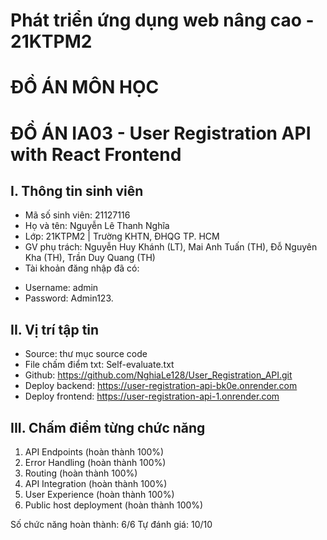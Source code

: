 # Phát triển ứng dụng web nâng cao - 21KTPM2
# ĐỒ ÁN MÔN HỌC
# ĐỒ ÁN IA03 - User Registration API with React Frontend

## I. Thông tin sinh viên
- Mã số sinh viên: 21127116
- Họ và tên: Nguyễn Lê Thanh Nghĩa
- Lớp: 21KTPM2 | Trường KHTN, ĐHQG TP. HCM
- GV phụ trách: Nguyễn Huy Khánh (LT), Mai Anh Tuấn (TH), Đỗ Nguyên Kha (TH), Trần Duy Quang (TH)  <br>
- Tài khoản đăng nhập đã có:
+ Username: admin
+ Password: Admin123.
## II. Vị trí tập tin
- Source: thư mục source code
- File chấm điểm txt: Self-evaluate.txt
- Github: https://github.com/NghiaLe128/User_Registration_API.git
- Deploy backend: https://user-registration-api-bk0e.onrender.com
- Deploy frontend: https://user-registration-api-1.onrender.com

## III. Chấm điểm từng chức năng
1. API Endpoints (hoàn thành 100%)
2. Error Handling (hoàn thành 100%)
3. Routing (hoàn thành 100%)
4. API Integration (hoàn thành 100%)
5. User Experience (hoàn thành 100%)
6. Public host deployment (hoàn thành 100%)

Số chức năng hoàn thành: 6/6
Tự đánh giá: 10/10
